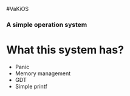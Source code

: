 #VaKiOS
<h3>A simple operation system</h3>

# What this system has?
* Panic
* Memory management
* GDT
* Simple printf
